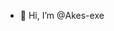 - 👋 Hi, I’m @Akes-exe

<!---
Akes-exe/Akes-exe is a ✨ special ✨ repository because its `README.md` (this file) appears on your GitHub profile.
You can click the Preview link to take a look at your changes.
--->
